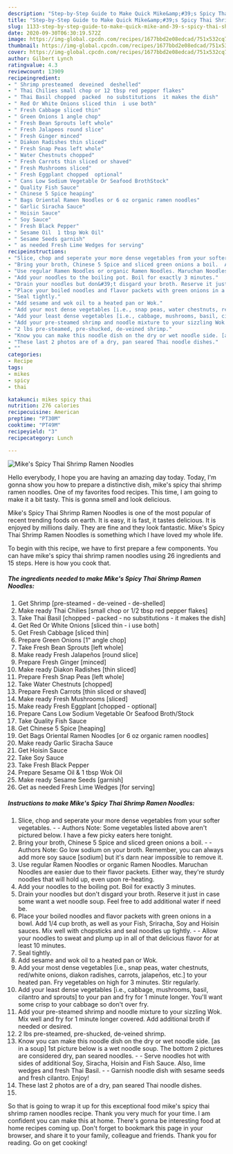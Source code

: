 ```yaml
---
description: "Step-by-Step Guide to Make Quick Mike&amp;#39;s Spicy Thai Shrimp Ramen Noodles"
title: "Step-by-Step Guide to Make Quick Mike&amp;#39;s Spicy Thai Shrimp Ramen Noodles"
slug: 1133-step-by-step-guide-to-make-quick-mike-and-39-s-spicy-thai-shrimp-ramen-noodles
date: 2020-09-30T06:30:19.572Z
image: https://img-global.cpcdn.com/recipes/1677bbd2e08edcad/751x532cq70/mikes-spicy-thai-shrimp-ramen-noodles-recipe-main-photo.jpg
thumbnail: https://img-global.cpcdn.com/recipes/1677bbd2e08edcad/751x532cq70/mikes-spicy-thai-shrimp-ramen-noodles-recipe-main-photo.jpg
cover: https://img-global.cpcdn.com/recipes/1677bbd2e08edcad/751x532cq70/mikes-spicy-thai-shrimp-ramen-noodles-recipe-main-photo.jpg
author: Gilbert Lynch
ratingvalue: 4.3
reviewcount: 13909
recipeingredient:
- " Shrimp presteamed  deveined  deshelled"
- " Thai Chilies small chop or 12 tbsp red pepper flakes"
- " Thai Basil chopped  packed  no substitutions  it makes the dish"
- " Red Or White Onions sliced thin  i use both"
- " Fresh Cabbage sliced thin"
- " Green Onions 1 angle chop"
- " Fresh Bean Sprouts left whole"
- " Fresh Jalapeos round slice"
- " Fresh Ginger minced"
- " Diakon Radishes thin sliced"
- " Fresh Snap Peas left whole"
- " Water Chestnuts chopped"
- " Fresh Carrots thin sliced or shaved"
- " Fresh Mushrooms sliced"
- " Fresh Eggplant chopped  optional"
- " Cans Low Sodium Vegetable Or Seafood BrothStock"
- " Quality Fish Sauce"
- " Chinese 5 Spice heaping"
- " Bags Oriental Ramen Noodles or 6 oz organic ramen noodles"
- " Garlic Siracha Sauce"
- " Hoisin Sauce"
- " Soy Sauce"
- " Fresh Black Pepper"
- " Sesame Oil  1 tbsp Wok Oil"
- " Sesame Seeds garnish"
- " as needed Fresh Lime Wedges for serving"
recipeinstructions:
- "Slice, chop and seperate your more dense vegetables from your softer vegetables.  Authors Note: Some vegetables listed above aren&#39;t pictured below. I have a few picky eaters here tonight."
- "Bring your broth, Chinese 5 Spice and sliced green onions a boil.  Authors Note: Go low sodium on your broth. Remember, you can always add more soy sauce [sodium] but it&#39;s darn near impossible to remove it."
- "Use regular Ramen Noodles or organic Ramen Noodles. Maruchan Noodles are easier due to their flavor packets. Either way, they&#39;re sturdy noodles that will hold up, even upon re-heating."
- "Add your noodles to the boiling pot. Boil for exactly 3 minutes."
- "Drain your noodles but don&#39;t disgard your broth. Reserve it just in case some want a wet noodle soup. Feel free to add additional water if need be."
- "Place your boiled noodles and flavor packets with green onions in a bowl. Add 1/4 cup broth, as well as your Fish, Sriracha, Soy and Hoisin sauces. Mix well with chopsticks and seal noodles up tightly.   Allow your noodles to sweat and plump up in all of that delicious flavor for at least 10 minutes."
- "Seal tightly."
- "Add sesame and wok oil to a heated pan or Wok."
- "Add your most dense vegetables [i.e., snap peas, water chestnuts, red/white onions, diakon radishes, carrots, jalapeños, etc.] to your heated pan. Fry vegetables on high for 3 minutes. Stir regularly."
- "Add your least dense vegetables [i.e., cabbage, mushrooms, basil, cilantro and sprouts] to your pan and fry for 1 minute longer. You&#39;ll want some crisp to your cabbage so don&#39;t over fry."
- "Add your pre-steamed shrimp and noodle mixture to your sizzling Wok. Mix well and fry for 1 minute longer covered. Add additional broth if needed or desired."
- "2 lbs pre-steamed, pre-shucked, de-veined shrimp."
- "Know you can make this noodle dish on the dry or wet noodle side. [as in a soup] 1st picture below is a wet noodle soup. The bottom 2 pictures are considered dry, pan seared noodles.  Serve noodles hot with sides of additional Soy, Siracha, Hoisin and Fish Sauce. Also, lime wedges and fresh Thai Basil.   Garnish noodle dish with sesame seeds and fresh cilantro. Enjoy!"
- "These last 2 photos are of a dry, pan seared Thai noodle dishes."
- ""
categories:
- Recipe
tags:
- mikes
- spicy
- thai

katakunci: mikes spicy thai 
nutrition: 276 calories
recipecuisine: American
preptime: "PT30M"
cooktime: "PT49M"
recipeyield: "3"
recipecategory: Lunch

---
```



![Mike&#39;s Spicy Thai Shrimp Ramen Noodles](https://img-global.cpcdn.com/recipes/1677bbd2e08edcad/751x532cq70/mikes-spicy-thai-shrimp-ramen-noodles-recipe-main-photo.jpg)

Hello everybody, I hope you are having an amazing day today. Today, I'm gonna show you how to prepare a distinctive dish, mike&#39;s spicy thai shrimp ramen noodles. One of my favorites food recipes. This time, I am going to make it a bit tasty. This is gonna smell and look delicious.



Mike&#39;s Spicy Thai Shrimp Ramen Noodles is one of the most popular of recent trending foods on earth. It is easy, it is fast, it tastes delicious. It is enjoyed by millions daily. They are fine and they look fantastic. Mike&#39;s Spicy Thai Shrimp Ramen Noodles is something which I have loved my whole life.


To begin with this recipe, we have to first prepare a few components. You can have mike&#39;s spicy thai shrimp ramen noodles using 26 ingredients and 15 steps. Here is how you cook that.

<!--inarticleads1-->

##### The ingredients needed to make Mike&#39;s Spicy Thai Shrimp Ramen Noodles:

1. Get  Shrimp [pre-steamed - de-veined - de-shelled]
1. Make ready  Thai Chilies [small chop or 1/2 tbsp red pepper flakes]
1. Take  Thai Basil [chopped - packed - no substitutions - it makes the dish]
1. Get  Red Or White Onions [sliced thin - i use both]
1. Get  Fresh Cabbage [sliced thin]
1. Prepare  Green Onions [1&#34; angle chop]
1. Take  Fresh Bean Sprouts [left whole]
1. Make ready  Fresh Jalapeños [round slice]
1. Prepare  Fresh Ginger [minced]
1. Make ready  Diakon Radishes [thin sliced]
1. Prepare  Fresh Snap Peas [left whole]
1. Take  Water Chestnuts [chopped]
1. Prepare  Fresh Carrots [thin sliced or shaved]
1. Make ready  Fresh Mushrooms [sliced]
1. Make ready  Fresh Eggplant [chopped - optional]
1. Prepare  Cans Low Sodium Vegetable Or Seafood Broth/Stock
1. Take  Quality Fish Sauce
1. Get  Chinese 5 Spice [heaping]
1. Get  Bags Oriental Ramen Noodles [or 6 oz organic ramen noodles]
1. Make ready  Garlic Siracha Sauce
1. Get  Hoisin Sauce
1. Take  Soy Sauce
1. Take  Fresh Black Pepper
1. Prepare  Sesame Oil &amp; 1 tbsp Wok Oil
1. Make ready  Sesame Seeds [garnish]
1. Get  as needed Fresh Lime Wedges [for serving]




<!--inarticleads2-->

##### Instructions to make Mike&#39;s Spicy Thai Shrimp Ramen Noodles:

1. Slice, chop and seperate your more dense vegetables from your softer vegetables. -  - Authors Note: Some vegetables listed above aren&#39;t pictured below. I have a few picky eaters here tonight.
1. Bring your broth, Chinese 5 Spice and sliced green onions a boil. -  - Authors Note: Go low sodium on your broth. Remember, you can always add more soy sauce [sodium] but it&#39;s darn near impossible to remove it.
1. Use regular Ramen Noodles or organic Ramen Noodles. Maruchan Noodles are easier due to their flavor packets. Either way, they&#39;re sturdy noodles that will hold up, even upon re-heating.
1. Add your noodles to the boiling pot. Boil for exactly 3 minutes.
1. Drain your noodles but don&#39;t disgard your broth. Reserve it just in case some want a wet noodle soup. Feel free to add additional water if need be.
1. Place your boiled noodles and flavor packets with green onions in a bowl. Add 1/4 cup broth, as well as your Fish, Sriracha, Soy and Hoisin sauces. Mix well with chopsticks and seal noodles up tightly.  -  - Allow your noodles to sweat and plump up in all of that delicious flavor for at least 10 minutes.
1. Seal tightly.
1. Add sesame and wok oil to a heated pan or Wok.
1. Add your most dense vegetables [i.e., snap peas, water chestnuts, red/white onions, diakon radishes, carrots, jalapeños, etc.] to your heated pan. Fry vegetables on high for 3 minutes. Stir regularly.
1. Add your least dense vegetables [i.e., cabbage, mushrooms, basil, cilantro and sprouts] to your pan and fry for 1 minute longer. You&#39;ll want some crisp to your cabbage so don&#39;t over fry.
1. Add your pre-steamed shrimp and noodle mixture to your sizzling Wok. Mix well and fry for 1 minute longer covered. Add additional broth if needed or desired.
1. 2 lbs pre-steamed, pre-shucked, de-veined shrimp.
1. Know you can make this noodle dish on the dry or wet noodle side. [as in a soup] 1st picture below is a wet noodle soup. The bottom 2 pictures are considered dry, pan seared noodles. -  - Serve noodles hot with sides of additional Soy, Siracha, Hoisin and Fish Sauce. Also, lime wedges and fresh Thai Basil.  -  - Garnish noodle dish with sesame seeds and fresh cilantro. Enjoy!
1. These last 2 photos are of a dry, pan seared Thai noodle dishes.
1. 




So that is going to wrap it up for this exceptional food mike&#39;s spicy thai shrimp ramen noodles recipe. Thank you very much for your time. I am confident you can make this at home. There's gonna be interesting food at home recipes coming up. Don't forget to bookmark this page in your browser, and share it to your family, colleague and friends. Thank you for reading. Go on get cooking!
